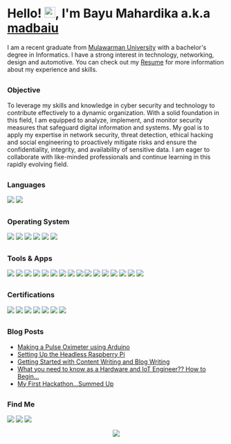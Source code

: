 Hello! <img src="https://media.giphy.com/media/hvRJCLFzcasrR4ia7z/giphy.gif" width="25px">, I'm Bayu Mahardika a.k.a [madbaiu](https://github.com/madbaiu)
==

I am a recent graduate from <a href="https://unmul.ac.id">Mulawarman University</a> with a bachelor's degree in Informatics. I have a strong interest in technology, networking, design and automotive.
You can check out my <a href="https://127.0.0.1">Resume</a> for more information about my experience and skills.

##

### Objective

To leverage my skills and knowledge in cyber security and technology to contribute effectively to a dynamic organization. With a solid foundation in this field, I am equipped to analyze, implement, and monitor security measures that safeguard digital information and systems. My goal is to apply my expertise in network security, threat detection, ethical hacking and social engineering to proactively mitigate risks and ensure the confidentiality, integrity, and availability of sensitive data. I am eager to collaborate with like-minded professionals and continue learning in this rapidly evolving field.

##

### Languages
<div>
    <img src="https://img.shields.io/badge/Python-black?style=flat-square&logo=python&logoColor=3776AB" />
    <img src="https://img.shields.io/badge/C%2B%2B-black?style=flat-square&logo=cplusplus&logoColor=00599C" />
    <!-- <img src="" /> -->
</div>

##

### Operating System
<div>
    <img src="https://img.shields.io/badge/Linux-black?style=flat-square&logo=linux&logoColor=FCC624" />
    <img src="https://img.shields.io/badge/Windows-black?style=flat-square&logo=windows&logoColor=0078D4" />
    <img src="https://img.shields.io/badge/Mint-black?style=flat-square&logo=linuxmint&logoColor=87CF3E" />
    <img src="https://img.shields.io/badge/Kali-black?style=flat-square&logo=kalilinux&logoColor=557C94" />
    <img src="https://img.shields.io/badge/Ubuntu-black?style=flat-square&logo=ubuntu&logoColor=E95420" />
    <img src="https://img.shields.io/badge/Android-black?style=flat-square&logo=android&logoColor=34A853" />
    <!-- <img src="" /> -->
</div>

##

### Tools & Apps
<div>
    <img src="https://img.shields.io/badge/Wireshark-black?style=flat-square&logo=wireshark&logoColor=1679A7" />
    <img src="https://img.shields.io/badge/VirtualBox-black?style=flat-square&logo=virtualbox&logoColor=183A61" />
    <img src="https://img.shields.io/badge/Metasploit-black?style=flat-square&logo=metasploit&logoColor=2596CD" />
    <img src="https://img.shields.io/badge/Visual%20Studio%20Code-black?style=flat-square&logo=visualstudiocode&logoColor=007ACC" />
    <img src="https://img.shields.io/badge/GitHub-black?style=flat-square&logo=github&logoColor=ffffff" />
    <img src="https://img.shields.io/badge/FileZilla-black?style=flat-square&logo=filezilla&logoColor=BF0000" />
    <img src="https://img.shields.io/badge/Sublime-black?style=flat-square&logo=sublimetext&logoColor=FF9800" />
    <img src="https://img.shields.io/badge/AnyDesk-black?style=flat-square&logo=anydesk&logoColor=EF443B" />
    <img src="https://img.shields.io/badge/TeamViewer-black?style=flat-square&logo=teamviewer&logoColor=004680" />
    <img src="https://img.shields.io/badge/VMware-black?style=flat-square&logo=vmware&logoColor=607078" />
    <img src="https://img.shields.io/badge/Adobe%20Photoshop-black?style=flat-square&logo=adobephotoshop&logoColor=31A8FF" />
    <img src="https://img.shields.io/badge/VEGAS%20Pro-black?style=flat-square&logo=vegas&logoColor=1765F6" />
    <img src="https://img.shields.io/badge/Adobe%20Lightroom-black?style=flat-square&logo=adobelightroom&logoColor=31A8FF" />
    <img src="https://img.shields.io/badge/CorelDRAW-black?style=flat-square&logo=coreldraw&logoColor=ffffff" />
    <img src="https://img.shields.io/badge/Git-black?style=flat-square&logo=git&logoColor=F05032" />
    <img src="https://img.shields.io/badge/XAMPP-black?style=flat-square&logo=xampp&logoColor=FB7A24" />
    <!-- <img src="" /> -->
</div>

##

### Certifications
<div>
    <a href="https://127.0.0.1"><img src="https://img.shields.io/badge/-Security%2B-FF0000?&style=for-the-badge&logo=CompTIA&logoColor=white" /></a>
    <a href="https://127.0.0.1"><img src="https://img.shields.io/badge/-Network%2B-007ACC?&style=for-the-badge&logo=CompTIA&logoColor=white" /></a>
    <a href="https://127.0.0.1"><img src="https://img.shields.io/badge/-A%2B-4D4D4D?&style=for-the-badge&logo=CompTIA&logoColor=white" /></a>
    <a href="https://127.0.0.1"><img src="https://img.shields.io/badge/-CDSA-006400?&style=for-the-badge&logoColor=white" /></a>
    <a href="https://127.0.0.1"><img src="https://img.shields.io/badge/-CCD-000080?&style=for-the-badge&logoColor=white" /></a>
    <a href="https://127.0.0.1"><img src="https://img.shields.io/badge/MTCNA-293239?style=for-the-badge&logo=mikrotik" /></a>
    <a href="https://127.0.0.1"><img src="https://img.shields.io/badge/ITE-1BA0D7?style=for-the-badge&logo=cisco&logoColor=ffffff" /></a>
    <!-- <a href="https://127.0.0.1"><img src="" /></a> -->
</div>

##

### Blog Posts
<!-- BLOG-POST-LIST:START -->
- [Making a Pulse Oximeter using Arduino](https://medium.com/@amandewatnitrr/making-a-pulse-oximeter-using-arduino-e0a7f21b2a5e?source=rss-e69b5e669025------2)
- [Setting Up the Headless Raspberry Pi](https://medium.com/@amandewatnitrr/setting-up-the-headless-raspberry-pi-bb492866ee5f?source=rss-e69b5e669025------2)
- [Getting Started with Content Writing and Blog Writing](https://medium.com/@amandewatnitrr/getting-started-with-content-writing-and-blog-writing-52cc6a7440b4?source=rss-e69b5e669025------2)
- [What you need to know as a Hardware and IoT Engineer?? How to Begin...](https://medium.com/@amandewatnitrr/what-you-need-to-know-as-a-hardware-and-iot-engineer-how-to-begin-f85ef44b06a?source=rss-e69b5e669025------2)
- [My First Hackathon...Summed Up](https://medium.com/@amandewatnitrr/my-first-hackathon-summed-up-48187d27e513?source=rss-e69b5e669025------2)
<!-- BLOG-POST-LIST:END -->

##

### Find Me
<a href="https://linkedin.com/bmrd"><img src="https://img.shields.io/badge/LinkedIn-0077B5?style=for-the-badge&logo=linkedin&logoColor=white" /></a>
<a href="mailto:bmrdcollege@gmail.com"><img src="https://img.shields.io/badge/Gmail-D14836?style=for-the-badge&logo=gmail&logoColor=white" /></a>
<a href="https://linktr.ee/masbaiu"><img src="https://img.shields.io/badge/-LinkTree-006400?style=for-the-badge&logo=linktree" /></a>
<p align="center"><img src="https://komarev.com/ghpvc/?username=madbaiu&color=blueviolet&style=flat-square&label=Profile+Views" /></p>
